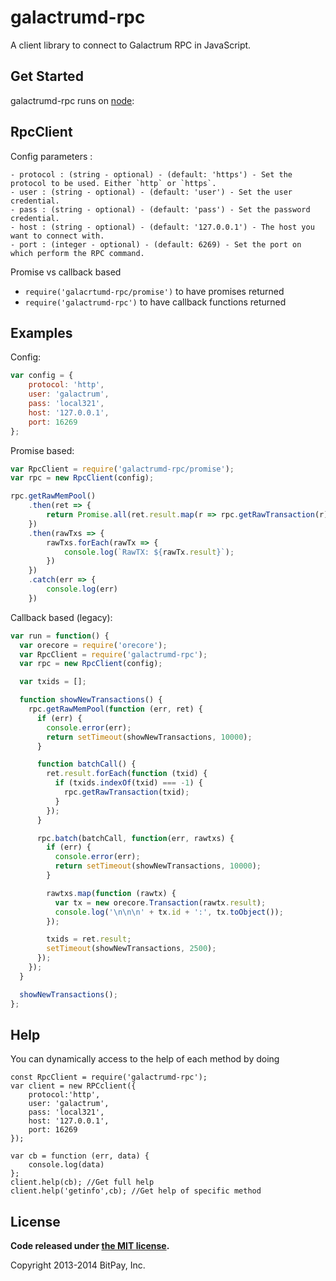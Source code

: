 galactrumd-rpc
===============

A client library to connect to Galactrum RPC in JavaScript.

## Get Started

galactrumd-rpc runs on [node](http://nodejs.org/):

## RpcClient

Config parameters : 

	- protocol : (string - optional) - (default: 'https') - Set the protocol to be used. Either `http` or `https`.
	- user : (string - optional) - (default: 'user') - Set the user credential.
	- pass : (string - optional) - (default: 'pass') - Set the password credential.
	- host : (string - optional) - (default: '127.0.0.1') - The host you want to connect with.
	- port : (integer - optional) - (default: 6269) - Set the port on which perform the RPC command.

Promise vs callback based

  - `require('galacrtumd-rpc/promise')` to have promises returned
  - `require('galactrumd-rpc')` to have callback functions returned
	
## Examples

Config:
```javascript
var config = {
    protocol: 'http',
    user: 'galactrum',
    pass: 'local321',
    host: '127.0.0.1',
    port: 16269
};
```

Promise based:
```javascript
var RpcClient = require('galactrumd-rpc/promise');
var rpc = new RpcClient(config);

rpc.getRawMemPool()
    .then(ret => {
        return Promise.all(ret.result.map(r => rpc.getRawTransaction(r)))
    })
    .then(rawTxs => {
        rawTxs.forEach(rawTx => {
            console.log(`RawTX: ${rawTx.result}`);
        })
    })
    .catch(err => {
        console.log(err)
    })

```

Callback based (legacy):
```javascript
var run = function() {
  var orecore = require('orecore');
  var RpcClient = require('galactrumd-rpc');
  var rpc = new RpcClient(config);

  var txids = [];

  function showNewTransactions() {
    rpc.getRawMemPool(function (err, ret) {
      if (err) {
        console.error(err);
        return setTimeout(showNewTransactions, 10000);
      }

      function batchCall() {
        ret.result.forEach(function (txid) {
          if (txids.indexOf(txid) === -1) {
            rpc.getRawTransaction(txid);
          }
        });
      }

      rpc.batch(batchCall, function(err, rawtxs) {
        if (err) {
          console.error(err);
          return setTimeout(showNewTransactions, 10000);
        }

        rawtxs.map(function (rawtx) {
          var tx = new orecore.Transaction(rawtx.result);
          console.log('\n\n\n' + tx.id + ':', tx.toObject());
        });

        txids = ret.result;
        setTimeout(showNewTransactions, 2500);
      });
    });
  }

  showNewTransactions();
};
```

## Help 

You can dynamically access to the help of each method by doing
```
const RpcClient = require('galactrumd-rpc');
var client = new RPCclient({
    protocol:'http',
    user: 'galactrum',
    pass: 'local321', 
    host: '127.0.0.1', 
    port: 16269
});

var cb = function (err, data) {
    console.log(data)
};
client.help(cb); //Get full help
client.help('getinfo',cb); //Get help of specific method
```
## License

**Code released under [the MIT license](https://github.com/bitpay/bitcore/blob/master/LICENSE).**

Copyright 2013-2014 BitPay, Inc.
